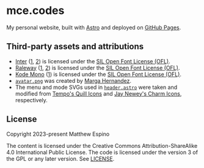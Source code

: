 # mce.codes

My personal website, built with [Astro](https://astro.build) and deployed on [GitHub Pages](https://pages.github.com).

## Third-party assets and attributions

- [Inter](https://rsms.me/inter) ([1](public/fonts/inter-v13-latin-400.woff2), [2](public/fonts/inter-v13-latin-700.woff2)) is licensed under the [SIL Open Font License (OFL)](https://github.com/rsms/inter/blob/master/LICENSE.txt).
- [Raleway](https://github.com/impallari/Raleway) ([1](public/fonts/raleway-v29-latin-500.woff2), [2](public/fonts/raleway-v29-latin-600.woff2)) is licensed under the [SIL Open Font License (OFL)](https://github.com/impallari/Raleway/blob/master/OFL.txt).
- [Kode Mono](https://kodemono.com) ([1](public/fonts/kode-mono-v2-latin-400.woff2)) is licensed under the [SIL Open Font License (OFL)](https://github.com/isaozler/kode-mono/blob/main/OFL.txt).
- [`avatar.png`](src/assets/avatar.png) was created by [Marga Hernandez](https://margahernandez.framer.website).
- The menu and mode SVGs used in [`header.astro`](src/components/page/header.astro) were taken and modified from [Tempo's Quill Icons](https://github.com/yourtempo/tempo-quill-icons) and [Jay Newey's Charm Icons](https://github.com/jaynewey/charm-icons), respectively.

## License

Copyright 2023-present Matthew Espino

The content is licensed under the Creative Commons Attribution-ShareAlike 4.0 International Public License. The code is licensed under the version 3 of the GPL or any later version. See [LICENSE](LICENSE).
